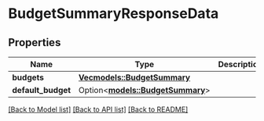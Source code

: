 # BudgetSummaryResponseData

## Properties

Name | Type | Description | Notes
------------ | ------------- | ------------- | -------------
**budgets** | [**Vec<models::BudgetSummary>**](BudgetSummary.md) |  | 
**default_budget** | Option<[**models::BudgetSummary**](BudgetSummary.md)> |  | [optional]

[[Back to Model list]](../README.md#documentation-for-models) [[Back to API list]](../README.md#documentation-for-api-endpoints) [[Back to README]](../README.md)


